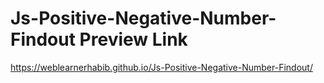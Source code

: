 # Js-Positive-Negative-Number-Findout Preview Link
https://weblearnerhabib.github.io/Js-Positive-Negative-Number-Findout/
